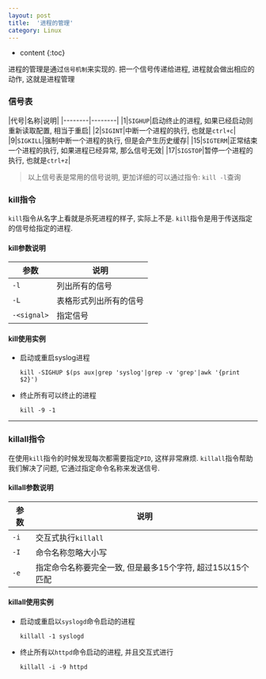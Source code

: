 ```yaml
---
layout: post
title:	'进程的管理'
category: Linux
---
```


* content
{:toc}

进程的管理是通过`信号机制`来实现的. 把一个信号传递给进程, 进程就会做出相应的动作, 这就是进程管理

### 信号表

|代号|名称|说明|
|--------|--------|
|1|`SIGHUP`|启动终止的进程, 如果已经启动则重新读取配置, 相当于重启|
|2|`SIGINT`|中断一个进程的执行, 也就是`ctrl+c`|
|9|`SIGKILL`|强制中断一个进程的执行, 但是会产生历史缓存|
|15|`SIGTERM`|正常结束一个进程的执行, 如果进程已经异常, 那么信号无效|
|17|`SIGSTOP`|暂停一个进程的执行, 也就是`ctrl+z`|

> 以上信号表是常用的信号说明, 更加详细的可以通过指令: `kill -l`查询

### kill指令

`kill`指令从名字上看就是杀死进程的样子, 实际上不是. `kill`指令是用于传送指定的信号给指定的进程.

#### kill参数说明

| 参数 | 说明 |
|--------|--------|
|`-l`|列出所有的信号|
|`-L`|表格形式列出所有的信号|
|`-<signal>`|指定信号|

#### kill使用实例

* 启动或重启syslog进程

      kill -SIGHUP $(ps aux|grep 'syslog'|grep -v 'grep'|awk '{print $2}')

* 终止所有可以终止的进程

	  kill -9 -1

- - -

### killall指令

在使用`kill`指令的时候发现每次都需要指定`PID`, 这样非常麻烦. `killall`指令帮助我们解决了问题, 它通过指定命令名称来发送信号.

#### killall参数说明

| 参数    | 说明 |
|--------|--------|
|`-i`|交互式执行`killall`|
|`-I`|命令名称忽略大小写|
|`-e`|指定命令名称要完全一致, 但是最多15个字符, 超过15以15个匹配|

#### killall使用实例

* 启动或重启以`syslogd`命令启动的进程

	  killall -1 syslogd

* 终止所有以`httpd`命令启动的进程, 并且交互式进行

	  killall -i -9 httpd